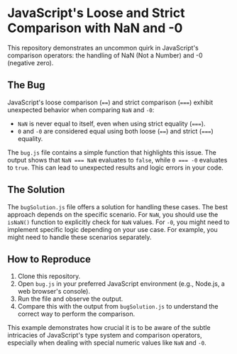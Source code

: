 # JavaScript's Loose and Strict Comparison with NaN and -0

This repository demonstrates an uncommon quirk in JavaScript's comparison operators: the handling of NaN (Not a Number) and -0 (negative zero). 

## The Bug

JavaScript's loose comparison (`==`) and strict comparison (`===`) exhibit unexpected behavior when comparing `NaN` and `-0`:

* `NaN` is never equal to itself, even when using strict equality (`===`).
* `0` and `-0` are considered equal using both loose (`==`) and strict (`===`) equality.

The `bug.js` file contains a simple function that highlights this issue.  The output shows that `NaN === NaN` evaluates to `false`, while `0 === -0` evaluates to `true`.  This can lead to unexpected results and logic errors in your code.

## The Solution

The `bugSolution.js` file offers a solution for handling these cases.  The best approach depends on the specific scenario. For `NaN`, you should use the `isNaN()` function to explicitly check for `NaN` values. For `-0`, you might need to implement specific logic depending on your use case.  For example, you might need to handle these scenarios separately.

## How to Reproduce

1. Clone this repository.
2. Open `bug.js` in your preferred JavaScript environment (e.g., Node.js, a web browser's console).
3. Run the file and observe the output.
4. Compare this with the output from `bugSolution.js` to understand the correct way to perform the comparison.

This example demonstrates how crucial it is to be aware of the subtle intricacies of JavaScript's type system and comparison operators, especially when dealing with special numeric values like `NaN` and `-0`.